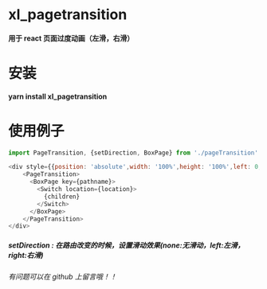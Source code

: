 # xl_pagetransition
#### 用于 react 页面过度动画（左滑，右滑）

# 安装
#### yarn install xl_pagetransition

# 使用例子
```js
import PageTransition, {setDirection, BoxPage} from './pageTransition'

<div style={{position: 'absolute',width: '100%',height: '100%',left: 0,top: 0,}}>
    <PageTransition>
      <BoxPage key={pathname}>
        <Switch location={location}>
          {children}
        </Switch>
      </BoxPage>
    </PageTransition>
</div>
```

##### setDirection : 在路由改变的时候，设置滑动效果(none:无滑动，left:左滑，right:右滑)

###### 有问题可以在 github 上留言哦！！ 


